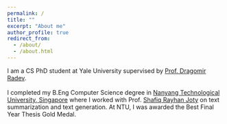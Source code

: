 ```yaml
---
permalink: /
title: ""
excerpt: "About me"
author_profile: true
redirect_from: 
  - /about/
  - /about.html
---
```


I am a CS PhD student at Yale University supervised by [Prof. Dragomir Radev](http://www.cs.yale.edu/homes/radev/). <br><br>
I completed my B.Eng Computer Science degree in [Nanyang Technological University, Singapore](http://www.ntu.edu.sg/) where I worked with Prof. [Shafiq Rayhan Joty](https://raihanjoty.github.io/) on text summarization and text generation. At NTU, I was awarded the Best Final Year Thesis Gold Medal.

<br><br> 
